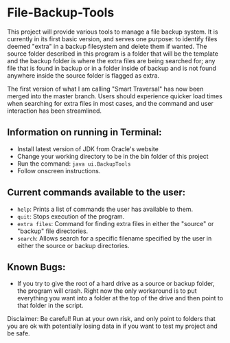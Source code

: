 # File-Backup-Tools
This project will provide various tools to manage a file backup system. It is currently in its first basic version, and serves one purpose: to identify files deemed "extra" in a backup filesystem and delete them if wanted. The source folder described in this program is a folder that will be the template and the backup folder is where the extra files are being searched for; any file that is found in backup or in a folder inside of backup and is not found anywhere inside the source folder is flagged as extra.

The first version of what I am calling "Smart Traversal" has now been merged into the master branch. Users should experience quicker load times when searching for extra files in most cases, and the command and user interaction has been streamlined. 

## Information on running in Terminal: 
- Install latest version of JDK from Oracle's website
- Change your working directory to be in the bin folder of this project
- Run the command: ```java ui.BackupTools```
- Follow onscreen instructions. 

## Current commands available to the user:
- ```help```: Prints a list of commands the user has available to them.
- ```quit```: Stops execution of the program.
- ```extra files```: Command for finding extra files in either the "source" or "backup" file directories.
- ```search```: Allows search for a specific filename specified by the user in either the source or backup directories.

## Known Bugs:
- If you try to give the root of a hard drive as a source or backup folder, the program will crash. Right now the only workaround is to put everything you want into a folder at the top of the drive and then point to that folder in the script.

Disclaimer: Be careful! Run at your own risk, and only point to folders that you are ok with potentially losing data in if you want to test my project and be safe.

